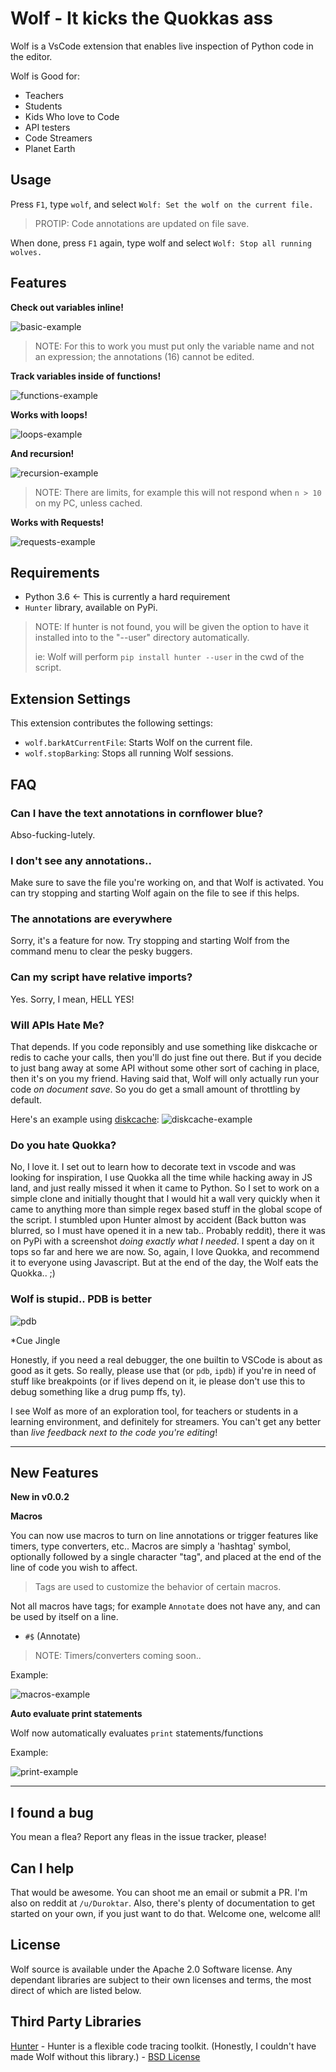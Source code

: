 # Wolf - It kicks the Quokkas ass

Wolf is a VsCode extension that enables live inspection of Python code in the editor.

Wolf is Good for:

* Teachers
* Students
* Kids Who love to Code
* API testers
* Code Streamers
* Planet Earth

## Usage

Press `F1`, type `wolf`, and select `Wolf: Set the wolf on the current file.`

> PROTIP: Code annotations are updated on file save.

When done, press `F1` again, type wolf and select `Wolf: Stop all running wolves.`

## Features

**Check out variables inline!**

![basic-example](images/basic_example.png)

> NOTE: For this to work you must put only the variable
> name and not an expression; the annotations (16)
> cannot be edited.

**Track variables inside of functions!**

![functions-example](images/functions_example.png)

**Works with loops!**

![loops-example](images/loops_example.png)

**And recursion!**

![recursion-example](images/recursion_example.png)

> NOTE: There are limits, for example this will not respond when `n > 10`
> on my PC, unless cached.

**Works with Requests!**

![requests-example](images/requests_example.png)

## Requirements

* Python 3.6 <- This is currently a hard requirement
* `Hunter` library, available on
  PyPi.

> NOTE: If hunter is not found, you will be given the option to
> have it installed into to the "--user" directory automatically.
>
> ie: Wolf will perform `pip install hunter --user` in the cwd of
> the script.

## Extension Settings

This extension contributes the following settings:

* `wolf.barkAtCurrentFile`: Starts Wolf on the current file.
* `wolf.stopBarking`: Stops all running Wolf sessions.

## FAQ

### Can I have the text annotations in cornflower blue?

Abso-fucking-lutely.

### I don't see any annotations..

Make sure to save the file you're working on, and that Wolf is activated.
You can try stopping and starting Wolf again on the file to see if this
helps.

### The annotations are everywhere

Sorry, it's a feature for now. Try stopping and starting Wolf
from the command menu to clear the pesky buggers.

### Can my script have relative imports?

Yes. Sorry, I mean, HELL YES!

### Will APIs Hate Me?

That depends. If you code reponsibly and use something like
diskcache or redis to cache your calls, then you'll do just
fine out there. But if you decide to just bang away at some
API without some other sort of caching in place, then it's on
you my friend. Having said that, Wolf will only actually run
your code _on document save_. So you do get a small amount of
throttling by default.

Here's an example using [diskcache](https://pypi.python.org/pypi/diskcache/):
![diskcache-example](images/diskcache_example.png)

### Do you hate Quokka?

No, I love it. I set out to learn how to decorate text in vscode
and was looking for inspiration, I use Quokka all the time while
hacking away in JS land, and just really missed it when it came
to Python. So I set to work on a simple clone and initially thought
that I would hit a wall very quickly when it came to anything
more than simple regex based stuff in the global scope of the
script. I stumbled upon Hunter almost by accident (Back button
was blurred, so I must have opened it in a new tab.. Probably
reddit), there it was on PyPi with a screenshot _doing exactly
what I needed_. I spent a day on it tops so far and here we are
now. So, again, I love Quokka, and recommend it to everyone
using Javascript. But at the end of the day, the Wolf eats the Quokka.. ;)

### Wolf is stupid.. PDB is better

![pdb](https://memecreator.org/static/images/memes/4713467.jpg)

\*Cue Jingle

Honestly, if you need a real debugger, the one builtin to VSCode is
about as good as it gets. So really, please use that (or `pdb`, `ipdb`)
if you're in need of stuff like breakpoints (or if lives depend on it, ie
please don't use this to debug something like a drug pump ffs, ty).

I see Wolf as more of an exploration tool, for teachers or students
in a learning environment, and definitely for streamers.
You can't get any better than _live feedback next to the code you're editing_!

---

New Features
------------

**New in v0.0.2**

**Macros**

You can now use macros to turn on line annotations or
trigger features like timers, type converters, etc..
Macros are simply a 'hashtag' symbol, optionally
followed by a single character "tag", and placed at the
end of the line of code you wish to affect.

> Tags are used to customize the behavior of certain
macros.

Not all macros have tags; for example `Annotate` does
not have any, and can be used by itself on a line.

  - `#$` (Annotate)

> NOTE: Timers/converters coming soon..

Example:

![macros-example](images/macros_example.png)

**Auto evaluate print statements**

Wolf now automatically evaluates `print` statements/functions

Example:

![print-example](images/print_example.png)


----



## I found a bug

You mean a flea? Report any fleas in the issue tracker, please!

## Can I help

That would be awesome. You can shoot me an email or submit a PR. I'm also on
reddit at `/u/Duroktar`. Also, there's plenty of documentation to get started
on your own, if you just want to do that. Welcome one, welcome all!

## License

Wolf source is available under the Apache 2.0 Software license.
Any dependant libraries are subject to their own licenses and
terms, the most direct of which are listed below.

## Third Party Libraries

[Hunter](https://github.com/ionelmc/python-hunter) - Hunter is a flexible code tracing toolkit. (Honestly, I couldn't have made Wolf without this library.) - [BSD License](https://github.com/ionelmc/python-hunter/blob/master/LICENSE)
